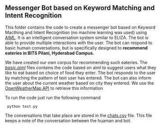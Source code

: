 ## Messenger Bot based on Keyword Matching and Intent Recognition

This folder contains the code to create a messenger bot based on Keyword Macthing and Intent Recognition (no machine learning was used) using [AIML](http://www.aiml.foundation/doc.html). It is an intelligent conversation system similar to ELIZA. The bot is able to provide multiple interactions with the user. The bot can respond to basic human conversations, but is specifically designed to **recommend eateries in BITS Pilani, Hyderabad Campus.** <br/>

We have created our own corpus for recommending such eateries. The [*basic.aiml*](https://github.com/Abhi-2809/AI-Assignment-Bits-Hyderabad-/blob/main/AI_Assignment_1(Q1)/basic.aiml) files contains the code based on aiml to suggest users what they like to eat based on choice of food they enter. The bot responds to the user by matching the pattern of text user has entered. The bot can also inform the user about the current weather based on city they entered. We use the [OpenWeatherMap API](https://openweathermap.org/api) to retrieve this information

To run the code just run the following command
```
 python test.py
```

 
The conversations that take place are stored in the [chats.csv](https://github.com/Abhi-2809/AI-Assignment-Bits-Hyderabad-/blob/main/AI_Assignment_1(Q1)/chats.csv) file. This file keeps a note of the conversation between the huaman and bot.
